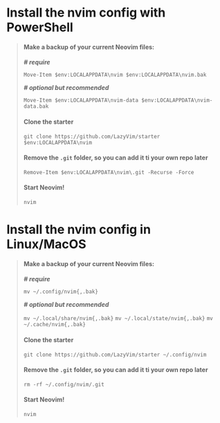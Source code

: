 # Install the nvim config with PowerShell

> #### Make a backup of your current Neovim files:
>
> ***# require*** 
>
> `Move-Item $env:LOCALAPPDATA\nvim $env:LOCALAPPDATA\nvim.bak`
> 
> ***# optional but recommended***
>
> `Move-Item $env:LOCALAPPDATA\nvim-data $env:LOCALAPPDATA\nvim-data.bak`
> 
> 
> #### Clone the starter
>
> `git clone https://github.com/LazyVim/starter $env:LOCALAPPDATA\nvim`
> 
> 
> #### Remove the `.git` folder, so you can add it ti your own repo later
>
> `Remove-Item $env:LOCALAPPDATA\nvim\.git -Recurse -Force`
> 
> 
> #### Start Neovim!
>
> `nvim`
 
 
# Install the nvim config in Linux/MacOS

> #### Make a backup of your current Neovim files:
> 
> ***# require***
>
> `mv ~/.config/nvim{,.bak}`
>
> ***# optional but recommended***
>
> `mv ~/.local/share/nvim{,.bak}`
> `mv ~/.local/state/nvim{,.bak}`
> `mv ~/.cache/nvim{,.bak}`
>
>
> #### Clone the starter
>
> `git clone https://github.com/LazyVim/starter ~/.config/nvim`
>
>
> #### Remove the `.git` folder, so you can add it ti your own repo later
>
> `rm -rf ~/.config/nvim/.git`
>
>
> #### Start Neovim!
>
> `nvim`
